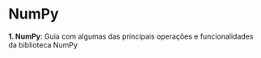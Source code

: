 # NumPy

**1. NumPy**: Guia com algumas das principais operações e funcionalidades da biblioteca NumPy
